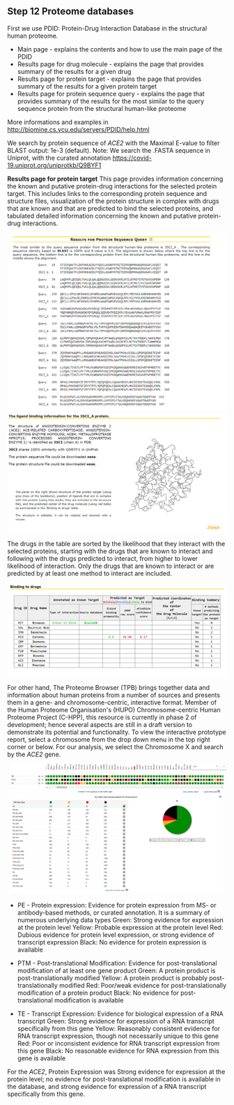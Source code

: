 ## Step 12 Proteome databases

First we use PDID: Protein-Drug Interaction Database in the structural human proteome. 

* Main page - explains the contents and how to use the main page of the PDID
* Results page for drug molecule - explains the page that provides summary of the results for a given drug
* Results page for protein target - explains the page that provides summary of the results for a given protein target
* Results page for protein sequence query - explains the page that provides summary of the results for the most similar to the query sequence protein from the structural human-like proteome

More informations and examples in <http://biomine.cs.vcu.edu/servers/PDID/help.html>

We search by protein sequence of *ACE2* with the Maximal E-value to filter BLAST output: 1e-3 (default).
Note: We search the .FASTA sequence in Uniprot, with the curated annotation <https://covid-19.uniprot.org/uniprotkb/Q9BYF1>

**Results page for protein target**
This page provides information concerning the known and putative protein-drug interactions for the selected protein target. This includes links to the corresponding protein sequence and structure files, visualization of the protein structure in complex with drugs that are known and that are predicted to bind the selected proteins, and tabulated detailed information concerning the known and putative protein-drug interactions. 

<img src= "./images/pdid-1.PNG">
<img src= "./images/pdid02.PNG">

The drugs in the table are sorted by the likelihood that they interact with the selected proteins, starting with the drugs that are known to interact and following with the drugs predicted to interact, from higher to lower likelihood of interaction. Only the drugs that are known to interact or are predicted by at least one method to interact are included.

<img src= "./images/pdid3.PNG">

For other hand, The Proteome Browser (TPB) brings together data and information about human proteins from a number of sources and presents them in a gene- and chromosome-centric, interactive format. Member of the Human Proteome Organisation's (HUPO) Chromosome-centric Human Proteome Project (C-HPP), this resource is currently in phase 2 of development; hence several aspects are still in a draft version to demonstrate its potential and functionality. To view the interactive prototype report, select a chromosome from the drop down menu in the top right corner or below.
For our analysis, we select the Chromosome X and search by the *ACE2* gene.

<img src= "./images/thpb-1.PNG">

* PE - Protein expression: Evidence for protein expression from MS- or antibody-based methods, or curated annotation. It is a summary of numerous underlying data types
Green: Strong evidence for expression at the protein level
Yellow: Probable expression at the protein level
Red: Dubious evidence for protein level expression, or strong evidence of transcript expression
Black: No evidence for protein expression is available

* PTM - Post-translational Modification: Evidence for post-translational modification of at least one gene product
Green: A protein product is post-translationally modified
Yellow: A protein product is probably post-translationally modified
Red: Poor/weak evidence for post-translationally modification of a protein product
Black: No evidence for post-translational modification is available

* TE - Transcript Expression: Evidence for biological expression of a RNA transcript
Green: Strong evidence for expression of a RNA transcript specifically from this gene
Yellow: Reasonably consistent evidence for RNA transcript expression, though not necessarily unique to this gene
Red: Poor or inconsistent evidence for RNA transcript expression from this gene
Black: No reasonable evidence for RNA expression from this gene is available

For the *ACE2*, Protein Expression was Strong evidence for expression at the protein level; no evidence for post-translational modification is available in the database, and strong evidence for expression of a RNA transcript specifically from this gene.




